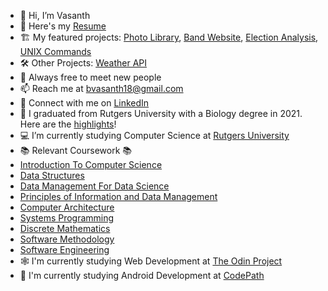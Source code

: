 - 👋 Hi, I’m Vasanth
- 📝 Here's my [Resume](https://drive.google.com/file/d/1KQBSIEcpAxsHVee51yQZ-Lxd97vCBjS1/view?usp=sharing)
- 🏗️ My featured projects: [Photo Library](https://github.com/vvhawk/photo-library-app), [Band Website](https://github.com/vvhawk/band-website), [Election Analysis](https://github.com/vvhawk/election-analysis), [UNIX Commands](https://github.com/vvhawk/UNIX-commands)
- 🛠️ Other Projects: [Weather API](https://github.com/vvhawk/weather-api)
- 🤝 Always free to meet new people 
- 📫 Reach me at bvasanth18@gmail.com
- 🔗 Connect with me on [LinkedIn](https://www.linkedin.com/in/vasanthbanumurthy/)
- 🧬 I graduated from Rutgers University with a Biology degree in 2021. Here are the [highlights](https://drive.google.com/file/d/1Pc6EUy1iW4-hQpqHJOucBC1_PrZ64XyE/view?usp=sharing)!
- 💻 I’m currently studying Computer Science at [Rutgers University](https://www.cs.rutgers.edu/)
- 📚 Relevant Coursework 📚
- [Introduction To Computer Science](https://www.cs.rutgers.edu/academics/undergraduate/course-synopses/course-details/01-198-111-introduction-to-computer-science)
- [Data Structures](https://www.cs.rutgers.edu/academics/undergraduate/course-synopses/course-details/01-198-112-data-structures)
- [Data Management For Data Science](https://www.cs.rutgers.edu/academics/undergraduate/course-synopses/course-details/01-198-210-data-management-for-data-science)
- [Principles of Information and Data Management](https://www.cs.rutgers.edu/academics/undergraduate/course-synopses/course-details/01-198-336-principles-of-information-and-data-management)
- [Computer Architecture](https://www.cs.rutgers.edu/academics/undergraduate/course-synopses/course-details/01-198-211-computer-architecture)
- [Systems Programming](https://www.cs.rutgers.edu/academics/undergraduate/course-synopses/course-details/01-198-214-systems-programming)
- [Discrete Mathematics](https://www.cs.rutgers.edu/academics/undergraduate/course-synopses/course-details/01-198-205-introduction-to-discrete-structures-i)
- [Software Methodology](https://www.cs.rutgers.edu/academics/undergraduate/course-synopses/course-details/01-198-213-software-methodology)
- [Software Engineering](https://www.cs.rutgers.edu/academics/undergraduate/course-synopses/course-details/01-198-431-software-engineering)
- 🕸️ I'm currently studying Web Development at [The Odin Project](https://www.theodinproject.com)
- 🤖 I'm currently studying Android Development at [CodePath](https://www.codepath.org/courses/android-development)



<!---
vvhawk/vvhawk is a ✨ special ✨ repository because its `README.md` (this file) appears on your GitHub profile.
You can click the Preview link to take a look at your changes.
--->

